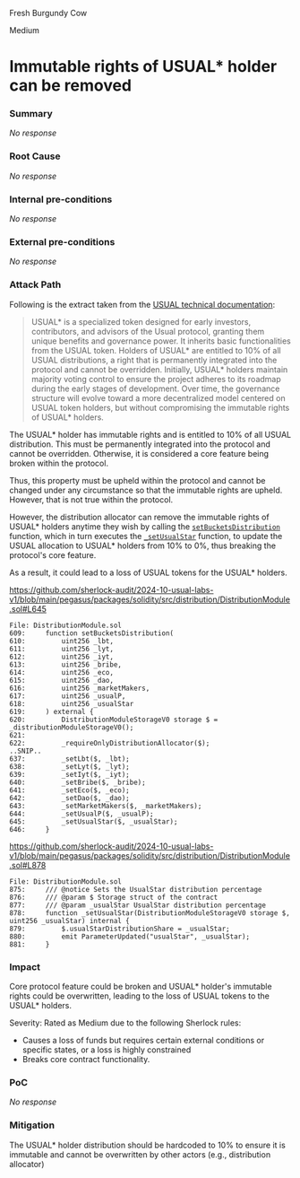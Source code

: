 Fresh Burgundy Cow

Medium

# Immutable rights of USUAL* holder can be removed

### Summary

_No response_

### Root Cause

_No response_

### Internal pre-conditions

_No response_

### External pre-conditions

_No response_

### Attack Path

Following is the extract taken from the [USUAL technical documentation](https://usual.gitbook.io/usual-technical-documentation/Aw3jUdIChYIRnEPcqUqK/overview/features/usual-1):

> USUAL* is a specialized token designed for early investors, contributors, and advisors of the Usual protocol, granting them unique benefits and governance power. It inherits basic functionalities from the USUAL token. Holders of USUAL* are entitled to 10% of all USUAL distributions, a right that is permanently integrated into the protocol and cannot be overridden. Initially, USUAL* holders maintain majority voting control to ensure the project adheres to its roadmap during the early stages of development. Over time, the governance structure will evolve toward a more decentralized model centered on USUAL token holders, but without compromising the immutable rights of USUAL* holders.

The USUAL* holder has immutable rights and is entitled to 10% of all USUAL distribution. This must be permanently integrated into the protocol and cannot be overridden. Otherwise, it is considered a core feature being broken within the protocol.

Thus, this property must be upheld within the protocol and cannot be changed under any circumstance so that the immutable rights are upheld. However, that is not true within the protocol.

However, the distribution allocator can remove the immutable rights of USUAL* holders anytime they wish by calling the [`setBucketsDistribution`](https://github.com/sherlock-audit/2024-10-usual-labs-v1/blob/main/pegasus/packages/solidity/src/distribution/DistributionModule.sol#L645) function, which in turn executes the [`_setUsualStar`](https://github.com/sherlock-audit/2024-10-usual-labs-v1/blob/main/pegasus/packages/solidity/src/distribution/DistributionModule.sol#L878) function, to update the USUAL allocation to USUAL* holders from 10% to 0%, thus breaking the protocol's core feature. 

As a result, it could lead to a loss of USUAL tokens for the USUAL* holders. 

https://github.com/sherlock-audit/2024-10-usual-labs-v1/blob/main/pegasus/packages/solidity/src/distribution/DistributionModule.sol#L645

```solidity
File: DistributionModule.sol
609:     function setBucketsDistribution(
610:         uint256 _lbt,
611:         uint256 _lyt,
612:         uint256 _iyt,
613:         uint256 _bribe,
614:         uint256 _eco,
615:         uint256 _dao,
616:         uint256 _marketMakers,
617:         uint256 _usualP,
618:         uint256 _usualStar
619:     ) external {
620:         DistributionModuleStorageV0 storage $ = _distributionModuleStorageV0();
621: 
622:         _requireOnlyDistributionAllocator($);
..SNIP..
637:         _setLbt($, _lbt);
638:         _setLyt($, _lyt);
639:         _setIyt($, _iyt);
640:         _setBribe($, _bribe);
641:         _setEco($, _eco);
642:         _setDao($, _dao);
643:         _setMarketMakers($, _marketMakers);
644:         _setUsualP($, _usualP);
645:         _setUsualStar($, _usualStar);
646:     }
```

https://github.com/sherlock-audit/2024-10-usual-labs-v1/blob/main/pegasus/packages/solidity/src/distribution/DistributionModule.sol#L878

```solidity
File: DistributionModule.sol
875:     /// @notice Sets the UsualStar distribution percentage
876:     /// @param $ Storage struct of the contract
877:     /// @param _usualStar UsualStar distribution percentage
878:     function _setUsualStar(DistributionModuleStorageV0 storage $, uint256 _usualStar) internal {
879:         $.usualStarDistributionShare = _usualStar;
880:         emit ParameterUpdated("usualStar", _usualStar);
881:     }
```

### Impact

Core protocol feature could be broken and USUAL* holder's immutable rights could be overwritten, leading to the loss of USUAL tokens to the USUAL* holders.

Severity: Rated as Medium due to the following Sherlock rules:

- Causes a loss of funds but requires certain external conditions or specific states, or a loss is highly constrained
- Breaks core contract functionality.

### PoC

_No response_

### Mitigation

The USUAL* holder distribution should be hardcoded to 10% to ensure it is immutable and cannot be overwritten by other actors (e.g., distribution allocator)